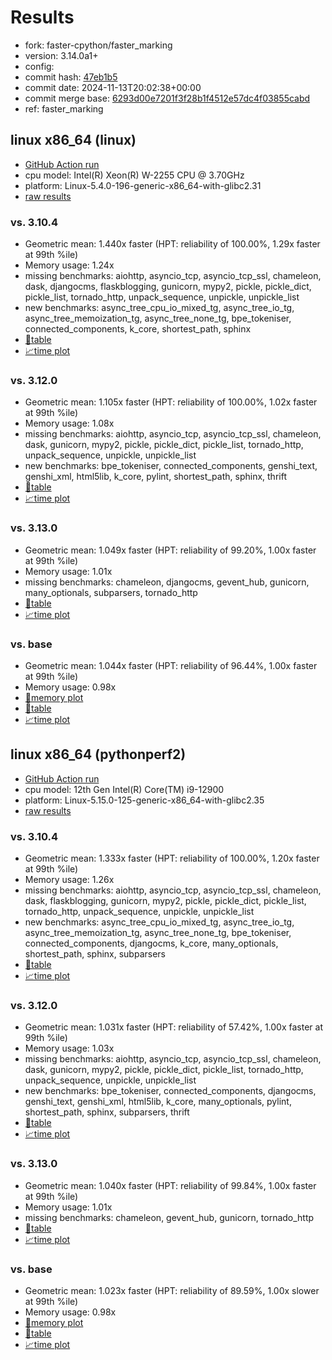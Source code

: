 # Results

- fork: faster-cpython/faster_marking
- version: 3.14.0a1+
- config: 
- commit hash: [47eb1b5](https://github.com/faster%2dcpython/cpython/commit/47eb1b5)
- commit date: 2024-11-13T20:02:38+00:00
- commit merge base: [6293d00e7201f3f28b1f4512e57dc4f03855cabd](https://github.com/python/cpython/commit/6293d00e7201f3f28b1f4512e57dc4f03855cabd)
- ref: faster_marking

## linux x86_64 (linux)

- [GitHub Action run](https://github.com/faster-cpython/benchmarking/actions/runs/11834908494)
- cpu model: Intel(R) Xeon(R) W-2255 CPU @ 3.70GHz
- platform: Linux-5.4.0-196-generic-x86_64-with-glibc2.31
- [raw results](bm-20241113-linux-x86_64-faster%252dcpython-faster_marking-3.14.0a1%2B-47eb1b5.json)

### vs. 3.10.4

- Geometric mean: 1.440x faster (HPT: reliability of 100.00%, 1.29x faster at 99th %ile)
- Memory usage: 1.24x
- missing benchmarks: aiohttp, asyncio_tcp, asyncio_tcp_ssl, chameleon, dask, djangocms, flaskblogging, gunicorn, mypy2, pickle, pickle_dict, pickle_list, tornado_http, unpack_sequence, unpickle, unpickle_list
- new benchmarks: async_tree_cpu_io_mixed_tg, async_tree_io_tg, async_tree_memoization_tg, async_tree_none_tg, bpe_tokeniser, connected_components, k_core, shortest_path, sphinx
- [📄table](bm-20241113-linux-x86_64-faster%252dcpython-faster_marking-3.14.0a1%2B-47eb1b5-vs-3.10.4.md)
- [📈time plot](bm-20241113-linux-x86_64-faster%252dcpython-faster_marking-3.14.0a1%2B-47eb1b5-vs-3.10.4.svg)

### vs. 3.12.0

- Geometric mean: 1.105x faster (HPT: reliability of 100.00%, 1.02x faster at 99th %ile)
- Memory usage: 1.08x
- missing benchmarks: aiohttp, asyncio_tcp, asyncio_tcp_ssl, chameleon, dask, gunicorn, mypy2, pickle, pickle_dict, pickle_list, tornado_http, unpack_sequence, unpickle, unpickle_list
- new benchmarks: bpe_tokeniser, connected_components, genshi_text, genshi_xml, html5lib, k_core, pylint, shortest_path, sphinx, thrift
- [📄table](bm-20241113-linux-x86_64-faster%252dcpython-faster_marking-3.14.0a1%2B-47eb1b5-vs-3.12.0.md)
- [📈time plot](bm-20241113-linux-x86_64-faster%252dcpython-faster_marking-3.14.0a1%2B-47eb1b5-vs-3.12.0.svg)

### vs. 3.13.0

- Geometric mean: 1.049x faster (HPT: reliability of 99.20%, 1.00x faster at 99th %ile)
- Memory usage: 1.01x
- missing benchmarks: chameleon, djangocms, gevent_hub, gunicorn, many_optionals, subparsers, tornado_http
- [📄table](bm-20241113-linux-x86_64-faster%252dcpython-faster_marking-3.14.0a1%2B-47eb1b5-vs-3.13.0.md)
- [📈time plot](bm-20241113-linux-x86_64-faster%252dcpython-faster_marking-3.14.0a1%2B-47eb1b5-vs-3.13.0.svg)

### vs. base

- Geometric mean: 1.044x faster (HPT: reliability of 96.44%, 1.00x faster at 99th %ile)
- Memory usage: 0.98x
- [🧠memory plot](bm-20241113-linux-x86_64-faster%252dcpython-faster_marking-3.14.0a1%2B-47eb1b5-vs-base-mem.svg)
- [📄table](bm-20241113-linux-x86_64-faster%252dcpython-faster_marking-3.14.0a1%2B-47eb1b5-vs-base.md)
- [📈time plot](bm-20241113-linux-x86_64-faster%252dcpython-faster_marking-3.14.0a1%2B-47eb1b5-vs-base.svg)

## linux x86_64 (pythonperf2)

- [GitHub Action run](https://github.com/faster-cpython/benchmarking/actions/runs/11897376333)
- cpu model: 12th Gen Intel(R) Core(TM) i9-12900
- platform: Linux-5.15.0-125-generic-x86_64-with-glibc2.35
- [raw results](bm-20241113-pythonperf2-x86_64-faster%252dcpython-faster_marking-3.14.0a1%2B-47eb1b5.json)

### vs. 3.10.4

- Geometric mean: 1.333x faster (HPT: reliability of 100.00%, 1.20x faster at 99th %ile)
- Memory usage: 1.26x
- missing benchmarks: aiohttp, asyncio_tcp, asyncio_tcp_ssl, chameleon, dask, flaskblogging, gunicorn, mypy2, pickle, pickle_dict, pickle_list, tornado_http, unpack_sequence, unpickle, unpickle_list
- new benchmarks: async_tree_cpu_io_mixed_tg, async_tree_io_tg, async_tree_memoization_tg, async_tree_none_tg, bpe_tokeniser, connected_components, djangocms, k_core, many_optionals, shortest_path, sphinx, subparsers
- [📄table](bm-20241113-pythonperf2-x86_64-faster%252dcpython-faster_marking-3.14.0a1%2B-47eb1b5-vs-3.10.4.md)
- [📈time plot](bm-20241113-pythonperf2-x86_64-faster%252dcpython-faster_marking-3.14.0a1%2B-47eb1b5-vs-3.10.4.svg)

### vs. 3.12.0

- Geometric mean: 1.031x faster (HPT: reliability of 57.42%, 1.00x faster at 99th %ile)
- Memory usage: 1.03x
- missing benchmarks: aiohttp, asyncio_tcp, asyncio_tcp_ssl, chameleon, dask, gunicorn, mypy2, pickle, pickle_dict, pickle_list, tornado_http, unpack_sequence, unpickle, unpickle_list
- new benchmarks: bpe_tokeniser, connected_components, djangocms, genshi_text, genshi_xml, html5lib, k_core, many_optionals, pylint, shortest_path, sphinx, subparsers, thrift
- [📄table](bm-20241113-pythonperf2-x86_64-faster%252dcpython-faster_marking-3.14.0a1%2B-47eb1b5-vs-3.12.0.md)
- [📈time plot](bm-20241113-pythonperf2-x86_64-faster%252dcpython-faster_marking-3.14.0a1%2B-47eb1b5-vs-3.12.0.svg)

### vs. 3.13.0

- Geometric mean: 1.040x faster (HPT: reliability of 99.84%, 1.00x faster at 99th %ile)
- Memory usage: 1.01x
- missing benchmarks: chameleon, gevent_hub, gunicorn, tornado_http
- [📄table](bm-20241113-pythonperf2-x86_64-faster%252dcpython-faster_marking-3.14.0a1%2B-47eb1b5-vs-3.13.0.md)
- [📈time plot](bm-20241113-pythonperf2-x86_64-faster%252dcpython-faster_marking-3.14.0a1%2B-47eb1b5-vs-3.13.0.svg)

### vs. base

- Geometric mean: 1.023x faster (HPT: reliability of 89.59%, 1.00x slower at 99th %ile)
- Memory usage: 0.98x
- [🧠memory plot](bm-20241113-pythonperf2-x86_64-faster%252dcpython-faster_marking-3.14.0a1%2B-47eb1b5-vs-base-mem.svg)
- [📄table](bm-20241113-pythonperf2-x86_64-faster%252dcpython-faster_marking-3.14.0a1%2B-47eb1b5-vs-base.md)
- [📈time plot](bm-20241113-pythonperf2-x86_64-faster%252dcpython-faster_marking-3.14.0a1%2B-47eb1b5-vs-base.svg)

